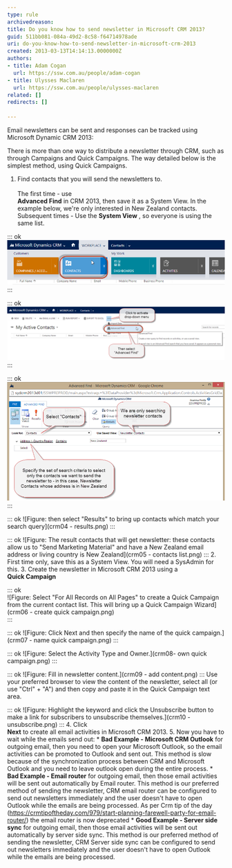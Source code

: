 ```yaml
---
type: rule
archivedreason: 
title: Do you know how to send newsletter in Microsoft CRM 2013?
guid: 511bb081-084a-49d2-8c58-f64714978ade
uri: do-you-know-how-to-send-newsletter-in-microsoft-crm-2013
created: 2013-03-13T14:14:13.0000000Z
authors:
- title: Adam Cogan
  url: https://ssw.com.au/people/adam-cogan
- title: Ulysses Maclaren
  url: https://ssw.com.au/people/ulysses-maclaren
related: []
redirects: []

---
```


Email newsletters can be sent and responses can be tracked using Microsoft Dynamic CRM 2013:

<!--endintro-->

There is more than one way to distribute a newsletter through CRM, such as through Campaigns and Quick Campaigns. The way detailed below is the simplest method, using Quick Campaigns.

1. Find contacts that you will send the newsletters to. <br>      
The first time - use <br>       **Advanced Find** in CRM 2013, then save it as a System View. In the example below, we're only interested in New Zealand contacts.
Subsequent times - Use the  **System View** , so everyone is using the same list.


::: ok
![Figure: From the CRM home screen, hover your mouse over “Workplace”, and then click “Contacts” in the menu that drops down](crm01.png)
:::


::: ok
![Figure: From the “Activities” page, click “…” | “Advanced Find”. This will activate a pop-up.](crm02.png)
:::


::: ok
![Figure: Select Contacts at Look For and specify a set of criteria to search for newsletter contacts](crm03.png)
:::


::: ok
![Figure: then select "Results" to bring up contacts which match your search query](crm04 - results.png)
:::


::: ok
![Figure: The result contacts that will get newsletter: these contacts allow us to "Send Marketing Material" and have a New Zealand email address or living country is New Zealand](crm05 - contacts list.png)
:::
2. First time only, save this as a System View. You will need a SysAdmin for this.
3. Create the newsletter in Microsoft CRM 2013 using a <br>             **Quick Campaign** 

::: ok  
![Figure: Select "For All Records on All Pages" to create a Quick Campaign from the current contact list. This will bring up a Quick Campaign Wizard](crm06 - create quick campaign.png)  
:::


::: ok
![Figure: Click Next and then specify the name of the quick campaign.](crm07 - name quick campaign.png)
:::


::: ok
![Figure: Select the Activity Type and Owner.](crm08- own quick campaign.png)
:::


::: ok
![Figure: Fill in newsletter content.](crm09 - add content.png)
:::
    Use your preferred browser to view the content of the newsletter, select all (or use "Ctrl" + "A") and then copy and paste it in the Quick Campaign text area.


::: ok
![Figure: Highlight the keyword and click the Unsubscribe button to make a link for subscribers to unsubscribe themselves.](crm10 - unsubscribe.png)
:::
4. Click <br>             **Next** to create all email activities in Microsoft CRM 2013.
5. Now you have to wait while the emails send out:
    * **Bad Example - Microsoft CRM Outlook** for outgoing email, then you need to open your Microsoft Outlook, so the email activities can be promoted to Outlook and sent out. This method is slow because of the synchronization process between CRM and Microsoft Outlook and you need to leave outlook open during the entire process.
    * **Bad Example - Email router** for outgoing email, then those email activities will be sent out automatically by Email router. This method is our preferred method of sending the newsletter, CRM email router can be configured to send out newsletters immediately and the user doesn't have to open Outlook while the emails are being processed. As per Crm tip of the day (https://crmtipoftheday.com/979/start-planning-farewell-party-for-email-router/) the email router is now deprecated
    * **Good Example - Server side sync** for outgoing email, then those email activities will be sent out automatically by server side sync. This method is our preferred method of sending the newsletter, CRM Server side sync can be configured to send out newsletters immediately and the user doesn't have to open Outlook while the emails are being processed.
